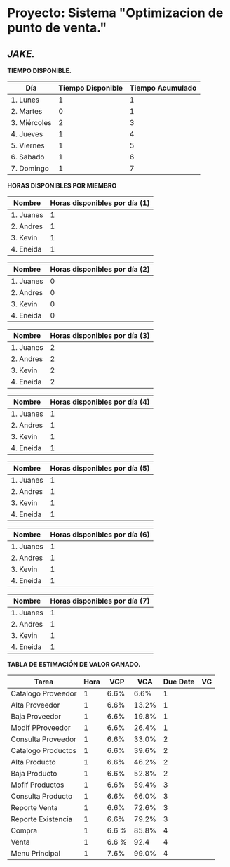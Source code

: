 **Proyecto: Sistema "Optimizacion de punto de venta."**
=============

*JAKE.*
-------------

**TIEMPO DISPONIBLE.**

| Día  | Tiempo Disponible  | Tiempo Acumulado  |
|---|---|---|
| 1. Lunes   | 1  | 1  |
| 2. Martes   | 0 | 1  |
| 3. Miércoles   | 2  | 3 |
| 4. Jueves   | 1  | 4  |
| 5. Viernes  | 1  | 5  |
| 6. Sabado  | 1  | 6 |
| 7. Domingo   | 1  | 7 |

**HORAS DISPONIBLES POR MIEMBRO**

| Nombre  | Horas disponibles por día (1)  |
|---|---|
| 1. Juanes   | 1  |
| 2. Andres  | 1  |
| 3. Kevin | 1  |
| 4. Eneida  | 1  |

| Nombre  | Horas disponibles por día (2) |
|---|---|
| 1. Juanes   | 0  |
| 2. Andres  | 0  |
| 3. Kevin | 0  |
| 4. Eneida  | 0  |

| Nombre  | Horas disponibles por día (3) |
|---|---|
| 1. Juanes   | 2  |
| 2. Andres  | 2  |
| 3. Kevin | 2  |
| 4. Eneida  | 2  |

| Nombre  | Horas disponibles por día (4) |
|---|---|
|1. Juanes   | 1  |
| 2. Andres  | 1  |
| 3. Kevin | 1  |
| 4. Eneida  | 1  |

| Nombre  | Horas disponibles por día (5) |
|---|---|
| 1. Juanes   | 1  |
| 2. Andres  | 1  |
| 3. Kevin | 1  |
| 4. Eneida  | 1  |


| Nombre  | Horas disponibles por día (6) |
|---|---|
|1. Juanes   | 1  |
| 2. Andres  | 1  |
| 3. Kevin | 1  |
| 4. Eneida  | 1  |

| Nombre  | Horas disponibles por día (7) |
|---|---|
| 1. Juanes   | 1  |
| 2. Andres  | 1  |
| 3. Kevin | 1  |
| 4. Eneida  | 1  |

**TABLA DE ESTIMACIÓN DE VALOR GANADO.**

|Tarea | Hora | VGP | VGA |Due Date| VG|
|---|---|---|---|---|---|
| Catalogo Proveedor  |  1  |6.6% |6.6% |    1   |   |
| Alta Proveedor  |  1  |6.6% |13.2%|    1   |   |
| Baja Proveedor |  1  |6.6% |19.8%|    1   |   |
| Modif PProveedor  |  1  |6.6% |26.4%|    1   |   |
| Consulta Proveedor  |  1  |6.6% |33.0%|    2   |   |
| Catalogo Productos  |  1  |6.6% |39.6%|    2   |   |
| Alta Producto  |  1  |6.6% |46.2%|    2   |   |
| Baja Producto  |  1  |6.6% |52.8%|    2   |   |
| Mofif Productos  |  1  |6.6% |59.4%|    3   |   |
| Consulta Producto  |  1  |6.6% |66.0%|    3   |   |
| Reporte Venta   |  1  |6.6% |72.6%|    3   |   |
| Reporte Existencia   |  1  |6.6% |79.2%|    3   |   |
| Compra | 1 | 6.6 % | 85.8% | 4 |	|
| Venta | 1 | 6.6 % | 92.4| 4 | |
|Menu Principal  |  1  |7.6% |99.0%|    4   |   |

